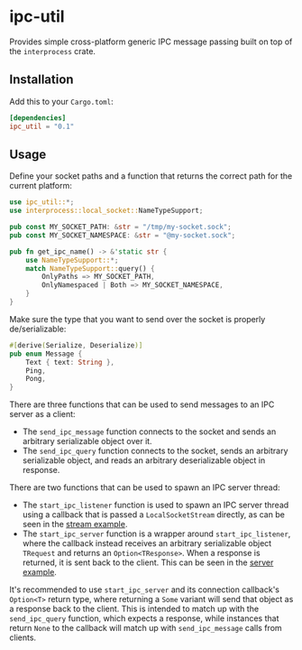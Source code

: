 # ipc-util

Provides simple cross-platform generic IPC message passing built on top of the `interprocess` crate.

## Installation

Add this to your `Cargo.toml`:

```toml
[dependencies]
ipc_util = "0.1"
```

## Usage

Define your socket paths and a function that returns the correct path for the current platform:

```rust
use ipc_util::*;
use interprocess::local_socket::NameTypeSupport;

pub const MY_SOCKET_PATH: &str = "/tmp/my-socket.sock";
pub const MY_SOCKET_NAMESPACE: &str = "@my-socket.sock";

pub fn get_ipc_name() -> &'static str {
    use NameTypeSupport::*;
    match NameTypeSupport::query() {
        OnlyPaths => MY_SOCKET_PATH,
        OnlyNamespaced | Both => MY_SOCKET_NAMESPACE,
    }
}
```

Make sure the type that you want to send over the socket is properly de/serializable:

```rust
#[derive(Serialize, Deserialize)]
pub enum Message {
    Text { text: String },
    Ping,
    Pong,
}
```

There are three functions that can be used to send messages to an IPC server as a client:

- The `send_ipc_message` function connects to the socket and sends an arbitrary serializable object over it.
- The `send_ipc_query` function connects to the socket, sends an arbitrary serializable object, and reads an arbitrary deserializable object in response.


There are two functions that can be used to spawn an IPC server thread:

- The `start_ipc_listener` function is used to spawn an IPC server thread using a callback that is passed a `LocalSocketStream` directly, as can be seen in the [stream example](examples/stream.rs).
- The `start_ipc_server` function is a wrapper around `start_ipc_listener`, where the callback instead receives an arbitrary serializable object `TRequest` and returns an `Option<TResponse>`. When a response is returned, it is sent back to the client. This can be seen in the [server example](examples/server.rs).

It's recommended to use `start_ipc_server` and its connection callback's `Option<T>` return type, where returning a `Some` variant will send that object as a response back to the client. This is intended to match up with the `send_ipc_query` function, which expects a response, while instances that return `None` to the callback will match up with `send_ipc_message` calls from clients.